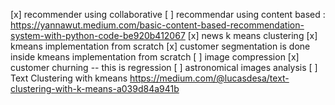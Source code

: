 [x] recommender using collaborative 
[ ] recommendar using content based : https://yannawut.medium.com/basic-content-based-recommendation-system-with-python-code-be920b412067 
[x] news k means clustering
[x] kmeans implementation from scratch
[x] customer segmentation is done inside kmeans implementation from scratch
[ ] image compression
[x] customer churning -- this is regression
[ ] astronomical images analysis
[ ] Text Clustering with kmeans https://medium.com/@lucasdesa/text-clustering-with-k-means-a039d84a941b 